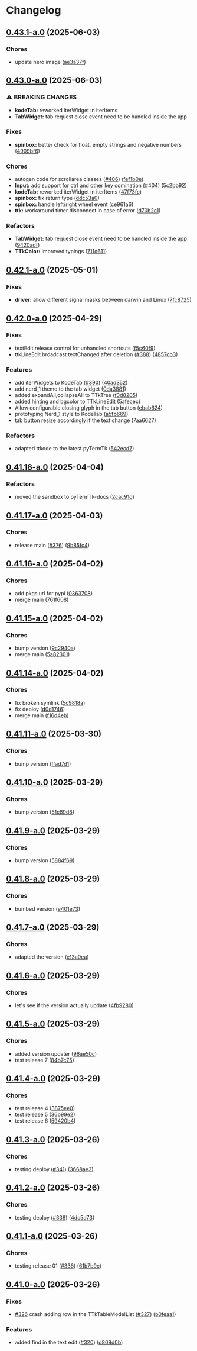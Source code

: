 # Changelog

## [0.43.1-a.0](https://github.com/ceccopierangiolieugenio/pyTermTk/compare/pyTermTk-v0.43.0-a.0...pyTermTk-v0.43.1-a.0) (2025-06-03)


### Chores

* update hero image ([ae3a37f](https://github.com/ceccopierangiolieugenio/pyTermTk/commit/ae3a37ffab812fb2c174065997e64b8c565e76d3))

## [0.43.0-a.0](https://github.com/ceccopierangiolieugenio/pyTermTk/compare/pyTermTk-v0.42.1-a.0...pyTermTk-v0.43.0-a.0) (2025-06-03)


### ⚠ BREAKING CHANGES

* **kodeTab:** reworked iterWidget in iterItems
* **TabWidget:** tab request close  event need to be handled inside the app

### Fixes

* **spinbox:** better check for float, empty strings and negative numbers ([4909bf6](https://github.com/ceccopierangiolieugenio/pyTermTk/commit/4909bf6756000f9450249b28f8c8379a2160415c))


### Chores

* autogen code for scrollarea classes ([#406](https://github.com/ceccopierangiolieugenio/pyTermTk/issues/406)) ([fef1b0e](https://github.com/ceccopierangiolieugenio/pyTermTk/commit/fef1b0ea5bd6ddc8f3e8f93a23ea156071e77493))
* **Input:** add support for ctrl and other key comination ([#404](https://github.com/ceccopierangiolieugenio/pyTermTk/issues/404)) ([5c2bb92](https://github.com/ceccopierangiolieugenio/pyTermTk/commit/5c2bb9202cd819aa573e9f0d9ea966a4d0e5c485))
* **kodeTab:** reworked iterWidget in iterItems ([47f73fc](https://github.com/ceccopierangiolieugenio/pyTermTk/commit/47f73fc03a5a049ac3e6073dcadc09018b509328))
* **spinbox:** fix return type ([ddc53a0](https://github.com/ceccopierangiolieugenio/pyTermTk/commit/ddc53a07653a6f3aa958509d7d400cc6c6264d91))
* **spinbox:** handle left/right wheel  event ([ce961a6](https://github.com/ceccopierangiolieugenio/pyTermTk/commit/ce961a657573ee520b73fca7d4ae721a8837a1d0))
* **ttk:** workaround timer disconnect in case of error ([d70b2c1](https://github.com/ceccopierangiolieugenio/pyTermTk/commit/d70b2c1c3cf25f7ffb479bc2850b3c9a3ca0fe0c))


### Refactors

* **TabWidget:** tab request close  event need to be handled inside the app ([9420adf](https://github.com/ceccopierangiolieugenio/pyTermTk/commit/9420adf68e2184482cd71266f280c560ea911f45))
* **TTkColor:** improved typings ([711d611](https://github.com/ceccopierangiolieugenio/pyTermTk/commit/711d611a73be0d0a6fce37e4624b5ae30847dd9c))

## [0.42.1-a.0](https://github.com/ceccopierangiolieugenio/pyTermTk/compare/pyTermTk-v0.42.0-a.0...pyTermTk-v0.42.1-a.0) (2025-05-01)


### Fixes

* **driver:** allow different signal masks between darwin and Linux ([7fc8725](https://github.com/ceccopierangiolieugenio/pyTermTk/commit/7fc8725ced906fb120bc086ffac10cb607859039))

## [0.42.0-a.0](https://github.com/ceccopierangiolieugenio/pyTermTk/compare/pyTermTk-v0.41.18-a.0...pyTermTk-v0.42.0-a.0) (2025-04-29)


### Fixes

* textEdit release control for unhandled shortcuts ([f5c60f9](https://github.com/ceccopierangiolieugenio/pyTermTk/commit/f5c60f9d5a4e47108e5a05063c40418c750b6778))
* ttkLineEdit broadcast textChanged after deletion ([#388](https://github.com/ceccopierangiolieugenio/pyTermTk/issues/388)) ([4857cb3](https://github.com/ceccopierangiolieugenio/pyTermTk/commit/4857cb31cbd0bac49fd6464879a4590c0fc97550))


### Features

* add iterWidgets to KodeTab ([#390](https://github.com/ceccopierangiolieugenio/pyTermTk/issues/390)) ([40ad352](https://github.com/ceccopierangiolieugenio/pyTermTk/commit/40ad3524782cfe0330be7d5d3507a39b5042fd54))
* add nerd_1 theme to the tab widget ([0da3881](https://github.com/ceccopierangiolieugenio/pyTermTk/commit/0da38814f153d062c347ac44cc9250fd6f2db5a2))
* added expandAll,collapseAll to TTkTree ([f3d8205](https://github.com/ceccopierangiolieugenio/pyTermTk/commit/f3d8205dcbddc54e7f50055128125bdf3cc939ae))
* added hinting and bgcolor to TTkLineEdit ([5afecec](https://github.com/ceccopierangiolieugenio/pyTermTk/commit/5afecec62d6061e5ba14b3d93a008cf5b9733579))
* Allow configurable closing glyph in the tab button ([ebab624](https://github.com/ceccopierangiolieugenio/pyTermTk/commit/ebab624779c7853c7831614d028cbe35a055ab1a))
* prototyping Nerd_1 style to KodeTab ([a5fb669](https://github.com/ceccopierangiolieugenio/pyTermTk/commit/a5fb6698fdd33d4cde34bb04855fbdce501aeafe))
* tab button resize accordingly if the text change ([7aa6627](https://github.com/ceccopierangiolieugenio/pyTermTk/commit/7aa6627fd2acb533a83a0975d6cc3cc75dbcd333))


### Refactors

* adapted ttkode to the latest pyTermTk ([542ecd7](https://github.com/ceccopierangiolieugenio/pyTermTk/commit/542ecd7f7798b10bca29a7e856e85aa91bb3bc74))

## [0.41.18-a.0](https://github.com/ceccopierangiolieugenio/pyTermTk/compare/pyTermTk-v0.41.17-a.0...pyTermTk-v0.41.18-a.0) (2025-04-04)


### Refactors

* moved the sandbox to pyTermTk-docs ([2cac91d](https://github.com/ceccopierangiolieugenio/pyTermTk/commit/2cac91d259c193badf676bdd1373a53f5db3557e))

## [0.41.17-a.0](https://github.com/ceccopierangiolieugenio/pyTermTk/compare/pyTermTk-v0.41.16-a.0...pyTermTk-v0.41.17-a.0) (2025-04-03)


### Chores

* release main ([#376](https://github.com/ceccopierangiolieugenio/pyTermTk/issues/376)) ([9b85fc4](https://github.com/ceccopierangiolieugenio/pyTermTk/commit/9b85fc4d4f3a5997811f10ca5b87cf756c8dd621))

## [0.41.16-a.0](https://github.com/ceccopierangiolieugenio/pyTermTk/compare/pyTermTk-v0.41.15-a.0...pyTermTk-v0.41.16-a.0) (2025-04-02)


### Chores

* add pkgs uri for pypi ([0363708](https://github.com/ceccopierangiolieugenio/pyTermTk/commit/0363708cd969d6495192459031ac5be12d035328))
* merge main ([761f608](https://github.com/ceccopierangiolieugenio/pyTermTk/commit/761f608e77ed5b2b31c7e4434b95094609eb9794))

## [0.41.15-a.0](https://github.com/ceccopierangiolieugenio/pyTermTk/compare/pyTermTk-v0.41.14-a.0...pyTermTk-v0.41.15-a.0) (2025-04-02)


### Chores

* bump version ([9c2940a](https://github.com/ceccopierangiolieugenio/pyTermTk/commit/9c2940a2703ba605e4d4ffbfe89e473d29043e75))
* merge main ([5a82301](https://github.com/ceccopierangiolieugenio/pyTermTk/commit/5a82301291fe06e9c4d2a13911982b427c8a232e))

## [0.41.14-a.0](https://github.com/ceccopierangiolieugenio/pyTermTk/compare/pyTermTk-v0.41.13-a.0...pyTermTk-v0.41.14-a.0) (2025-04-02)


### Chores

* fix broken symlink ([5c9818a](https://github.com/ceccopierangiolieugenio/pyTermTk/commit/5c9818ac358c6a82689a7ab53708b372de7dcc29))
* fix deploy ([d0d1746](https://github.com/ceccopierangiolieugenio/pyTermTk/commit/d0d1746864307b5e1a7a8e422a144b19e894dbdc))
* merge main ([f16d4eb](https://github.com/ceccopierangiolieugenio/pyTermTk/commit/f16d4ebff79216c9f3fa27cb2f2cee745de0e38c))

## [0.41.11-a.0](https://github.com/ceccopierangiolieugenio/pyTermTk/compare/pyTermTk-v0.41.10-a.0...pyTermTk-v0.41.11-a.0) (2025-03-30)


### Chores

* bump version ([ffad7d1](https://github.com/ceccopierangiolieugenio/pyTermTk/commit/ffad7d153d5cd5a7a78fb4ee7fb0a108315e7af4))

## [0.41.10-a.0](https://github.com/ceccopierangiolieugenio/pyTermTk/compare/pyTermTk-v0.41.9-a.0...pyTermTk-v0.41.10-a.0) (2025-03-29)


### Chores

* bump version ([51c89d8](https://github.com/ceccopierangiolieugenio/pyTermTk/commit/51c89d88dc18bbdf08fb4eda334ec100a0f3caeb))

## [0.41.9-a.0](https://github.com/ceccopierangiolieugenio/pyTermTk/compare/pyTermTk-v0.41.8-a.0...pyTermTk-v0.41.9-a.0) (2025-03-29)


### Chores

* bump version ([5884f69](https://github.com/ceccopierangiolieugenio/pyTermTk/commit/5884f69a276e9fca20b9413d17b7ce368d1cc8bd))

## [0.41.8-a.0](https://github.com/ceccopierangiolieugenio/pyTermTk/compare/pyTermTk-v0.41.7-a.0...pyTermTk-v0.41.8-a.0) (2025-03-29)


### Chores

* bumbed version ([e401e73](https://github.com/ceccopierangiolieugenio/pyTermTk/commit/e401e73633c2e32fe0eb0b7302fd93f57aaeb9af))

## [0.41.7-a.0](https://github.com/ceccopierangiolieugenio/pyTermTk/compare/pyTermTk-v0.41.6-a.0...pyTermTk-v0.41.7-a.0) (2025-03-29)


### Chores

* adapted the version ([e13a0ea](https://github.com/ceccopierangiolieugenio/pyTermTk/commit/e13a0ea514139688f239c482c019852e605e4d70))

## [0.41.6-a.0](https://github.com/ceccopierangiolieugenio/pyTermTk/compare/pyTermTk-v0.41.5-a.0...pyTermTk-v0.41.6-a.0) (2025-03-29)


### Chores

* let's see if the version actually update ([4fb9280](https://github.com/ceccopierangiolieugenio/pyTermTk/commit/4fb928051ecb7518aebbfbe04fe99b17240f892d))

## [0.41.5-a.0](https://github.com/ceccopierangiolieugenio/pyTermTk/compare/pyTermTk-v0.41.4-a.0...pyTermTk-v0.41.5-a.0) (2025-03-29)


### Chores

* added version updater ([96ae50c](https://github.com/ceccopierangiolieugenio/pyTermTk/commit/96ae50c58add78d633887aa6aed95c1077194a9a))
* test release 7 ([84b7c75](https://github.com/ceccopierangiolieugenio/pyTermTk/commit/84b7c755e368732577a056f8f8d9786e294255f7))

## [0.41.4-a.0](https://github.com/ceccopierangiolieugenio/pyTermTk/compare/pyTermTk-v0.41.3-a.0...pyTermTk-v0.41.4-a.0) (2025-03-29)


### Chores

* test release 4 ([3875ee0](https://github.com/ceccopierangiolieugenio/pyTermTk/commit/3875ee0c23345fbfcbd1a341c0878ebb50661bf1))
* test release 5 ([36b99e2](https://github.com/ceccopierangiolieugenio/pyTermTk/commit/36b99e2bc9386b460010eee1155cf86456c972c9))
* test release 6 ([59420b4](https://github.com/ceccopierangiolieugenio/pyTermTk/commit/59420b4edffcaab9f4ae7f02184fa7a456018916))

## [0.41.3-a.0](https://github.com/ceccopierangiolieugenio/pyTermTk/compare/pyTermTk-v0.41.2-a.0...pyTermTk-v0.41.3-a.0) (2025-03-26)


### Chores

* testing deploy ([#341](https://github.com/ceccopierangiolieugenio/pyTermTk/issues/341)) ([3668ae3](https://github.com/ceccopierangiolieugenio/pyTermTk/commit/3668ae3c226f5aa316b8b769829f499f9b3a007a))

## [0.41.2-a.0](https://github.com/ceccopierangiolieugenio/pyTermTk/compare/pyTermTk-v0.41.1-a.0...pyTermTk-v0.41.2-a.0) (2025-03-26)


### Chores

* testing deploy ([#338](https://github.com/ceccopierangiolieugenio/pyTermTk/issues/338)) ([4dc5d73](https://github.com/ceccopierangiolieugenio/pyTermTk/commit/4dc5d733eefd9377dfd90dc0927941f46465a62f))

## [0.41.1-a.0](https://github.com/ceccopierangiolieugenio/pyTermTk/compare/pyTermTk-v0.41.0-a.0...pyTermTk-v0.41.1-a.0) (2025-03-26)


### Chores

* testing release 01 ([#336](https://github.com/ceccopierangiolieugenio/pyTermTk/issues/336)) ([61b7b9c](https://github.com/ceccopierangiolieugenio/pyTermTk/commit/61b7b9c05f9c102bdae52137fdcc2aa236fc8391))

## [0.41.0-a.0](https://github.com/ceccopierangiolieugenio/pyTermTk/compare/pyTermTk-v0.40.0-a.0...pyTermTk-v0.41.0-a.0) (2025-03-26)


### Fixes

* [#326](https://github.com/ceccopierangiolieugenio/pyTermTk/issues/326) crash adding row in the TTkTableModelList ([#327](https://github.com/ceccopierangiolieugenio/pyTermTk/issues/327)) ([b0feaa1](https://github.com/ceccopierangiolieugenio/pyTermTk/commit/b0feaa139ee8fb19d475e1cf267ff7b6c182dc72))


### Features

* added find in the text edit ([#320](https://github.com/ceccopierangiolieugenio/pyTermTk/issues/320)) ([d809d0b](https://github.com/ceccopierangiolieugenio/pyTermTk/commit/d809d0bcca544e42e3bb1b89f55481bb646c1a90))
